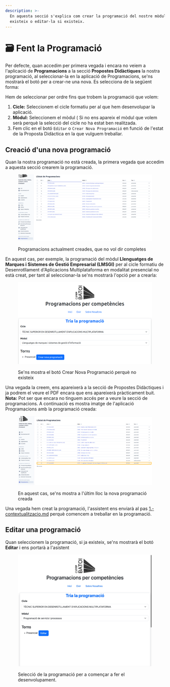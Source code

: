 ```yaml
---
description: >-
  En aquesta secció s'explica com crear la programació del nostre mòdul si no
  existeix o editar-la si existeix.
---
```


# 🗃️ Fent la Programació

Per defecte, quan accedim per primera vegada i encara no veiem a l'aplicació de **Programacions** a la secció **Propostes Didàctiques** la nostra programació, al seleccionar-la en la aplicació de Programacions, se'ns mostrarà el botó per a crear-ne una nova. Es selecciona de la següent forma:

Hem de seleccionar per ordre fins que trobem la programació que volem:

1. **Cicle:** Seleccionem el cicle formatiu per al que hem desenvolupar la aplicació.&#x20;
2. **Mòdul:** Seleccionem el mòdul ( Si no ens apareix el mòdul que volem serà perquè la selecció del cicle no ha estat ben realitzada.
3. Fem clic en el botó `Editar` o `Crear Nova Programació` en funció de l'estat de la Proposta Didàctica en la que vulguem treballar. &#x20;

## Creació d'una nova programació

Quan la nostra programació no està creada, la primera vegada que accedim a aquesta secció crearem la programació.&#x20;

<figure><img src="../../.gitbook/assets/Programacions Actualment Creades.png" alt=""><figcaption><p>Programacions actualment creades, que no vol dir completes</p></figcaption></figure>

En aquest cas, per exemple, la programació del mòdul **Llenguatges de Marques i Sistemes de Gestió Empresarial (LMSGI)** per al cicle formatiu de Desenrotllament d'Aplicacions Multiplataforma en modalitat presencial no està creat, per tant al seleccionar-la se'ns mostrarà l'opció per a crearla:

<figure><img src="../../.gitbook/assets/crear_nova_programacio.png" alt=""><figcaption><p>Se'ns mostra el botó Crear Nova Programació perquè no existeix</p></figcaption></figure>

Una vegada la creem, ens apareixerà a la secció de Propostes Didàctiques i ja podrem el veure el PDF encara que ens apareixerà pràcticament buit. **Nota:** Pot ser que encara no tinguem accés per a veure la secció de programacions. A continuació es mostra imatge de l'aplicació Programacions amb la programació creada:

<figure><img src="../../.gitbook/assets/programacionagregada.png" alt=""><figcaption><p>En aquest cas, se'ns mostra a l'últim lloc la nova programació creada</p></figcaption></figure>

Una vegada hem creat la programació, l'assistent ens enviarà al pas [1.-contextualitzacio.md](1.-contextualitzacio.md "mention") perquè comencem a treballar en la programació.

## Editar una programació

Quan seleccionem la programació, si ja existeix, se'ns mostrarà el botó **Editar** i ens portarà a l'asistent

<figure><img src="../../.gitbook/assets/image (1).png" alt=""><figcaption><p>Selecció de la programació per a començar a fer el desenvolupament.</p></figcaption></figure>
